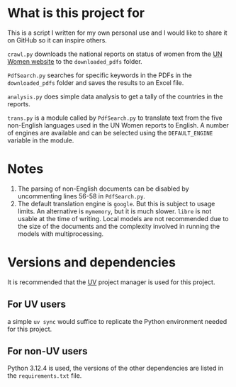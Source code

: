 # What is this project for

This is a script I written for my own personal use and I would like to share it on GitHub so it can inspire others.

`crawl.py` downloads the national reports on status of women from the [UN Women website](https://www.unwomen.org/en/how-we-work/commission-on-the-status-of-women/csw69-2025/preparations) to the `downloaded_pdfs` folder.

`PdfSearch.py` searches for specific keywords in the PDFs in the `downloaded_pdfs` folder and saves the results to an Excel file.

`analysis.py` does simple data analysis to get a tally of the countries in the reports.

`trans.py` is a module called by `PdfSearch.py` to translate text from the five non-English languages used in the UN Women reports to English. A number of engines are available and can be selected using the `DEFAULT_ENGINE` variable in the module.

# Notes
1. The parsing of non-English documents can be disabled by uncommenting lines 56-58 in `PdfSearch.py`.
2. The default translation engine is `google`. But this is subject to usage limits. An alternative is `mymemory`, but it is much slower. `libre` is not usable at the time of writing. Local models are not recommended due to the size of the documents and the complexity involved in running the models with multiprocessing.

# Versions and dependencies
It is recommended that the [UV](https://docs.astral.sh/uv/) project manager is used for this project.

## For UV users

a simple `uv sync` would suffice to replicate the Python environment needed for this project.

## For non-UV users

Python 3.12.4 is used, the versions of the other dependencies are listed in the `requirements.txt` file.